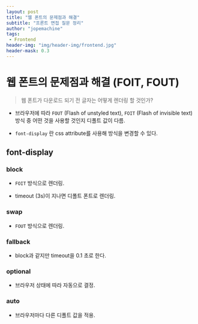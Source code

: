 ```yaml
---
layout: post
title: "웹 폰트의 문제점과 해결"
subtitle: "프론트 면접 질문 정리"
author: "jopemachine"
tags: 
 - Frontend
header-img: "img/header-img/frontend.jpg"
header-mask: 0.3
---
```


# 웹 폰트의 문제점과 해결 (FOIT, FOUT)

> 웹 폰트가 다운로드 되기 전 글자는 어떻게 렌더링 할 것인가?

- 브라우저에 따라 `FOUT` (Flash of unstyled text), `FOIT` (Flash of invisible text) 방식 중 어떤 것을 사용할 것인지 디폴트 값이 다름.

- `font-display` 란 css attribute를 사용해 방식을 변경할 수 있다.

## font-display

### block

- `FOIT` 방식으로 렌더링.

- timeout (3s)이 지나면 디폴트 폰트로 렌더링.

### swap

- `FOUT` 방식으로 렌더링.

### fallback

- block과 같지만 timeout을 0.1 초로 한다.

### optional

- 브라우저 상태에 따라 자동으로 결정.

### auto

- 브라우저마다 다른 디폴트 값을 적용.